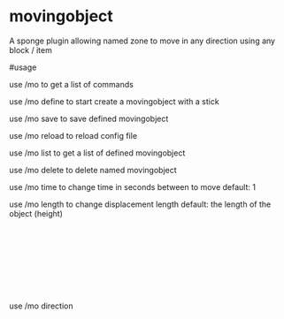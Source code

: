 # movingobject

A sponge plugin allowing named zone to move in any direction using any block / item

#usage

use /mo to get a list of commands

use /mo define to start create a movingobject with a stick

use /mo save <object name> to save defined movingobject

use /mo reload to reload config file

use /mo list to get a list of defined movingobject

use /mo delete <object name> to delete named movingobject

use /mo time <object name> <duration> to change time in seconds between to move
default: 1

use /mo length <object name> <length> to change displacement length
default: the length of the object (height)

use /mo direction <object name> <direction> to change displacement direction
direction is: up down north south east west
default: up.

use /mo hide <object name> <true/false> to hide or not the object when it move
default: false

# permissions

movingobject.bypass
movingobject.hide
movingobject.reload
movingobject.save
movingobject.delete
movingobject.direction
movingobject.time
movingobject.length
movingobject.list
movingobject.define